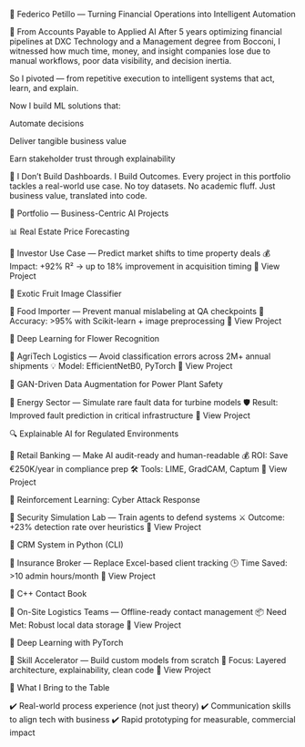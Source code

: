 👤 Federico Petillo — Turning Financial Operations into Intelligent Automation

🎯 From Accounts Payable to Applied AI
After 5 years optimizing financial pipelines at DXC Technology and a Management degree from Bocconi, I witnessed how much time, money, and insight companies lose due to manual workflows, poor data visibility, and decision inertia.

So I pivoted — from repetitive execution to intelligent systems that act, learn, and explain.

Now I build ML solutions that:

Automate decisions

Deliver tangible business value

Earn stakeholder trust through explainability

🚀 I Don’t Build Dashboards. I Build Outcomes.
Every project in this portfolio tackles a real-world use case.
No toy datasets. No academic fluff. Just business value, translated into code.

💼 Portfolio — Business-Centric AI Projects

📊 Real Estate Price Forecasting

📍 Investor Use Case — Predict market shifts to time property deals
💰 Impact: +92% R² → up to 18% improvement in acquisition timing
🔗 View Project

🍍 Exotic Fruit Image Classifier

📍 Food Importer — Prevent manual mislabeling at QA checkpoints
🎯 Accuracy: >95% with Scikit-learn + image preprocessing
🔗 View Project

🌼 Deep Learning for Flower Recognition

📍 AgriTech Logistics — Avoid classification errors across 2M+ annual shipments
💡 Model: EfficientNetB0, PyTorch
🔗 View Project

🧪 GAN-Driven Data Augmentation for Power Plant Safety

📍 Energy Sector — Simulate rare fault data for turbine models
🛡️ Result: Improved fault prediction in critical infrastructure
🔗 View Project

🔍 Explainable AI for Regulated Environments

📍 Retail Banking — Make AI audit-ready and human-readable
💰 ROI: Save €250K/year in compliance prep
🛠️ Tools: LIME, GradCAM, Captum
🔗 View Project

🤖 Reinforcement Learning: Cyber Attack Response

📍 Security Simulation Lab — Train agents to defend systems
⚔️ Outcome: +23% detection rate over heuristics
🔗 View Project

🧾 CRM System in Python (CLI)

📍 Insurance Broker — Replace Excel-based client tracking
🕒 Time Saved: >10 admin hours/month
🔗 View Project

📘 C++ Contact Book

📍 On-Site Logistics Teams — Offline-ready contact management
📦 Need Met: Robust local data storage
🔗 View Project

🧠 Deep Learning with PyTorch

📍 Skill Accelerator — Build custom models from scratch
🧩 Focus: Layered architecture, explainability, clean code
🔗 View Project

🧠 What I Bring to the Table

✔️ Real-world process experience (not just theory)
✔️ Communication skills to align tech with business
✔️ Rapid prototyping for measurable, commercial impact
